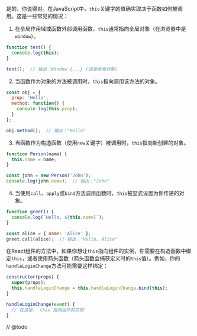 是的，你说得对。在JavaScript中，`this`关键字的值确实取决于函数如何被调用。这是一些常见的情况：

1. 在全局作用域或函数外部调用函数，`this`通常指向全局对象（在浏览器中是`window`）。

```javascript
function test() {
  console.log(this);
}

test();  // 输出：Window {...} (或者全局对象)
```

2. 当函数作为对象的方法被调用时，`this`指向调用该方法的对象。

```javascript
const obj = {
  prop: 'Hello',
  method: function() {
    console.log(this.prop);
  }
};

obj.method();  // 输出："Hello"
```

3. 当函数作为构造函数（使用`new`关键字）被调用时，`this`指向新创建的对象。

```javascript
function Person(name) {
  this.name = name;
}

const john = new Person('John');
console.log(john.name);  // 输出："John"
```

4. 当使用`call`、`apply`或`bind`方法调用函数时，`this`被显式设置为你传递的对象。

```javascript
function greet() {
  console.log(`Hello, ${this.name}`);
}

const alice = { name: 'Alice' };
greet.call(alice);  // 输出："Hello, Alice"
```

在React组件的方法中，如果你想让`this`指向组件的实例，你需要在构造函数中绑定`this`，或者使用箭头函数（箭头函数会捕获定义时的`this`值）。例如，你的`handleLoginChange`方法可能需要这样绑定：

```javascript
constructor(props) {
  super(props);
  this.handleLoginChange = this.handleLoginChange.bind(this);
}

handleLoginChange(event) {
  // 在这里，`this`指向组件的实例
}
```

// @todo